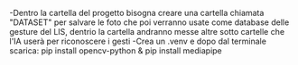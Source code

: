 -Dentro la cartella del progetto bisogna creare una cartella chiamata "DATASET" per salvare le foto che poi verranno usate come database delle gesture del LIS, dentrio la cartella andranno messe altre sotto cartelle che l'IA userà per riconoscere i gesti
-Crea un .venv e dopo dal terminale scarica: pip install opencv-python & pip install mediapipe
